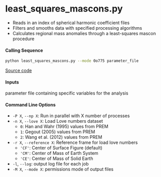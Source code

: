 least_squares_mascons.py
========================

- Reads in an index of spherical harmonic coefficient files
- Filters and smooths data with specified processing algorithms
- Calculates regional mass anomalies through a least-squares mascon procedure

#### Calling Sequence
```bash
python least_squares_mascons.py --mode 0o775 parameter_file
```
[Source code](https://github.com/tsutterley/model-harmonics/blob/main/scripts/least_squares_mascons.py)

#### Inputs
parameter file containing specific variables for the analysis

#### Command Line Options
- `-P X`, `--np X`: Run in parallel with X number of processes
- `-n X`, `--love X`: Load Love numbers dataset
     * `0`: Han and Wahr (1995) values from PREM
     * `1`: Gegout (2005) values from PREM
     * `2`: Wang et al. (2012) values from PREM
- `-r X`, `--reference X`: Reference frame for load love numbers
     * `'CF'`: Center of Surface Figure (default)
     * `'CM'`: Center of Mass of Earth System
     * `'CE'`: Center of Mass of Solid Earth
- `-l`, `--log`: output log file for each job
- `-M X`, `--mode X`: permissions mode of output files

